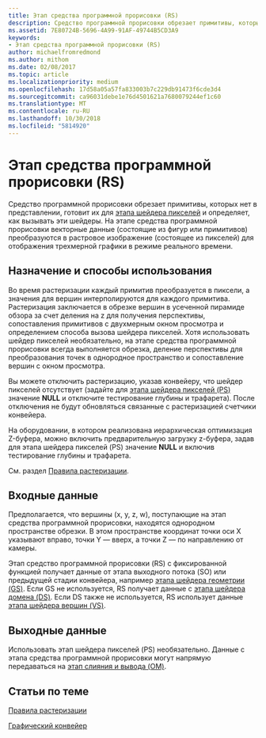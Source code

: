```yaml
---
title: Этап средства программной прорисовки (RS)
description: Средство программной прорисовки обрезает примитивы, которых нет в представлении, готовит их для этапа шейдера пикселей и определяет, как вызывать эти шейдеры.
ms.assetid: 7E80724B-5696-4A99-91AF-49744B5CD3A9
keywords:
- Этап средства программной прорисовки (RS)
author: michaelfromredmond
ms.author: mithom
ms.date: 02/08/2017
ms.topic: article
ms.localizationpriority: medium
ms.openlocfilehash: 17d58a05a57fa833003b7c229db91473f6cde3d4
ms.sourcegitcommit: ca96031debe1e76d4501621a7680079244ef1c60
ms.translationtype: MT
ms.contentlocale: ru-RU
ms.lasthandoff: 10/30/2018
ms.locfileid: "5814920"
---
```

# <a name="rasterizer-rs-stage"></a>Этап средства программной прорисовки (RS)


Средство программной прорисовки обрезает примитивы, которых нет в представлении, готовит их для [этапа шейдера пикселей](pixel-shader-stage--ps-.md) и определяет, как вызывать эти шейдеры. На этапе средства программной прорисовки векторные данные (состоящие из фигур или примитивов) преобразуются в растровое изображение (состоящее из пикселей) для отображения трехмерной графики в режиме реального времени.

## <a name="span-idpurposeandusesspanspan-idpurposeandusesspanspan-idpurposeandusesspanpurpose-and-uses"></a><span id="Purpose_and_uses"></span><span id="purpose_and_uses"></span><span id="PURPOSE_AND_USES"></span>Назначение и способы использования


Во время растеризации каждый примитив преобразуется в пиксели, а значения для вершин интерполируются для каждого примитива. Растеризация заключается в обрезке вершин в усеченной пирамиде обзора за счет деления на z для получения перспективы, сопоставления примитивов с двухмерным окном просмотра и определением способа вызова шейдера пикселей. Хотя использовать шейдер пикселей необязательно, на этапе средства программной прорисовки всегда выполняется обрезка, деление перспективы для преобразования точек в однородное пространство и сопоставление вершин с окном просмотра.

Вы можете отключить растеризацию, указав конвейеру, что шейдер пикселей отсутствует (задайте для [этапа шейдера пикселей (PS)](pixel-shader-stage--ps-.md) значение **NULL** и отключите тестирование глубины и трафарета). После отключения не будут обновляться связанные с растеризацией счетчики конвейера.

На оборудовании, в котором реализована иерархическая оптимизация Z-буфера, можно включить предварительную загрузку z-буфера, задав для этапа шейдера пикселей (PS) значение **NULL** и включив тестирование глубины и трафарета.

См. раздел [Правила растеризации](rasterization-rules.md).

## <a name="span-idinputspanspan-idinputspanspan-idinputspaninput"></a><span id="Input"></span><span id="input"></span><span id="INPUT"></span>Входные данные


Предполагается, что вершины (x, y, z, w), поступающие на этап средства программной прорисовки, находятся однородном пространстве обрезки. В этом пространстве координат точки оси X указывают вправо, точки Y — вверх, а точки Z — по направлению от камеры.

Этап средство программной прорисовки (RS) с фиксированной функцией получает данные от этапа выходного потока (SO) или предыдущей стадии конвейера, например [этапа шейдера геометрии (GS)](geometry-shader-stage--gs-.md). Если GS не используется, RS получает данные с [этапа шейдера домена (DS)](domain-shader-stage--ds-.md). Если DS также не используется, RS использует данные [этапа шейдера вершин (VS)](vertex-shader-stage--vs-.md).

## <a name="span-idoutputspanspan-idoutputspanspan-idoutputspanoutput"></a><span id="Output"></span><span id="output"></span><span id="OUTPUT"></span>Выходные данные


Использовать этап шейдера пикселей (PS) необязательно. Данные с этапа средства программной прорисовки могут напрямую передаваться на [этап слияния и вывода (OM)](output-merger-stage--om-.md).

## <a name="span-idrelated-topicsspanrelated-topics"></a><span id="related-topics"></span>Статьи по теме


[Правила растеризации](rasterization-rules.md)

[Графический конвейер](graphics-pipeline.md)

 

 




